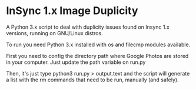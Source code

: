 # InSync 1.x Image Duplicity
A Python 3.x script to deal with duplicity issues found on Insync 1.x versions, running on GNU/Linux distros.

To run you need Python 3.x installed with os and filecmp modules available.

First you need to config the directory path where Google Photos are stored in your computer. Just update the path variable on run.py

Then, it's just type python3 run.py > output.text and the script will generate a list with the rm commands that need to be run, manually (and safely).
 
